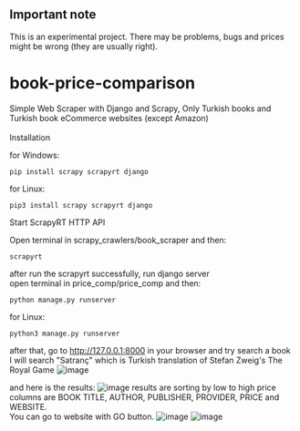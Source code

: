 <br/>
<h2>Important note</h2>
This is an experimental project. There may be problems, bugs and prices might be wrong (they are usually right).
<h1> book-price-comparison </h1>
Simple Web Scraper with Django and Scrapy,
Only Turkish books and Turkish book eCommerce websites  (except Amazon)
<br/>
<br/>
Installation

for Windows:
```
pip install scrapy scrapyrt django 
```
for Linux:
```
pip3 install scrapy scrapyrt django 
```

Start ScrapyRT HTTP API

Open terminal in scrapy_crawlers/book_scraper and then:
```
scrapyrt
```

after run the scrapyrt successfully, run django server
<br/>
open terminal in price_comp/price_comp and then:
```
python manage.py runserver
```
for Linux:
```
python3 manage.py runserver
```
after that, go to http://127.0.0.1:8000 in your browser and try search a book
<br/>
I will search "Satranç" which is Turkish translation of Stefan Zweig's The Royal Game
![image](https://user-images.githubusercontent.com/103560387/209805326-59c14eb5-8dd2-462b-a5dc-6fd1079b3b62.png)

and here is the results:
![image](https://user-images.githubusercontent.com/103560387/209805512-31cdc21c-3f27-45d0-8234-51f070ce77a3.png)
results are sorting by low to high price
<br/>
columns are BOOK TITLE, AUTHOR, PUBLISHER, PROVIDER, PRICE and	WEBSITE.
<br/>
You can go to website with GO button.
![image](https://user-images.githubusercontent.com/103560387/209805903-74d45319-b1ab-4f43-a513-589a9670e433.png)
![image](https://user-images.githubusercontent.com/103560387/209805934-6e46a2f3-fd74-4dd3-b24f-a983fb48db7f.png)






